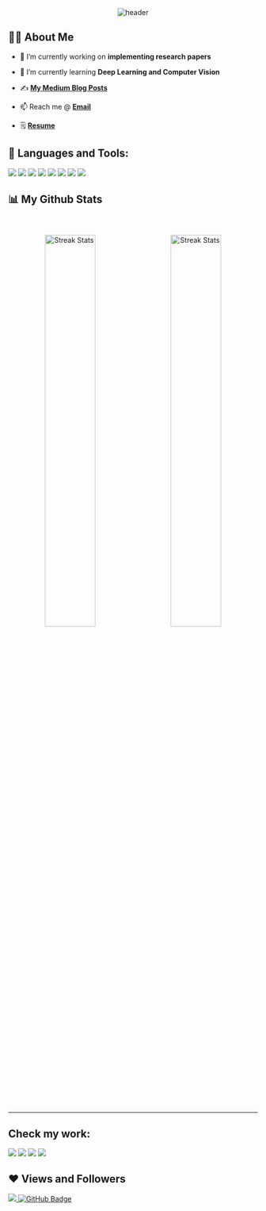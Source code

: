 <!--  <a href="#"><img width="100%" height="auto" src="https://media.giphy.com/media/i4NjAwytgIRDW/giphy.gif" height="100px"/></a> -->

<div align="center">
  <img src="https://github.com/Mohit-robo/Mohit-robo/blob/main/Computer%20Vision%20Engineer%20Student.mp4" alt="header"/>
</div>

## 🙋‍♂️ About Me

- 🔭 I’m currently working on **implementing research papers**

- 🌱 I’m currently learning **Deep Learning and Computer Vision**

<!-- - 👯 I’m looking for a  **Data Science Internship**  with **Computer Vision** and **Deep Learning** my intrests.  -->
<!-- 
- 👨‍💻 All of my projects are available at **[My Portfolio](https://www.youtube.com/channel/UCOvwzcPbVfh_UrUUgd7odww)** -->
 
- ✍️ **[My Medium Blog Posts](https://medium.com/@mohitgaikwad2804)**

- 📫 Reach me @ **[Email](mohitgaikwa2804d@gmail.com)**

- 🗒 **[Resume]([https://docs.google.com/document/d/1bdU8zYsOVENKjYkDsk578Ji6MfQskwf2mpc1uiWxszQ/edit?usp=sharing](https://drive.google.com/file/d/1EyvbRnW_g8FTTCSVUwB8APhttoo-EisI/view?usp=drive_link))**

## 🚀 Languages and Tools:

![](https://img.shields.io/badge/-Python-333?style=flat-square&logo=Python&logoColor=fff)
![](https://img.shields.io/badge/-OpenCV-000000?style=flat-square&logo=OpenCV&logoColor=0000FF)
![](https://img.shields.io/badge/-PyTorch-e34f26?style=flat-square&logo=PyTorch&logoColor=fff)
![](https://img.shields.io/badge/-TensorFlow-FFFFFF?style=flat-square&logo=TensorFlow&logoColor=FFA500)
![](https://img.shields.io/badge/-Jupyter-000000?style=flat-square&logo=Jupyter&logoColor=FF8C00)
![](https://img.shields.io/badge/-GitHub-000000?style=flat-square&logo=GitHub&logoColor=FFFFFF)
![](https://img.shields.io/badge/-Keras-000000?style=flat-square&logo=Keras&logoColor=FF0000)
![](https://img.shields.io/badge/-Linux-FFFFFF?style=flat-square&logo=Linux&logoColor=D2691E)

## 📊 My Github Stats

<p align="center">
<!-- <img src="https://github-readme-stats.vercel.app/api/top-langs/?username=Mohit-robo&hide_border=true&theme=vue-dark" alt="Top Languages" width="24%"/>&nbsp;&nbsp;&nbsp;&nbsp;&nbsp;&nbsp;&nbsp; -->
<!-- <img src="https://activity-graph.herokuapp.com/graph?username=Mohit-robo&hide_border=true&theme=vue-dark" width="66%"> -->
<br><br>
<img src="https://github-readme-streak-stats.herokuapp.com/?user=Mohit-robo&hide_border=true&theme=vue-dark" alt="Streak Stats" width="45%"/>&nbsp;&nbsp;&nbsp;&nbsp;&nbsp;&nbsp;&nbsp;<img src="https://github-readme-stats.vercel.app/api?username=Mohit-robo&hide_border=true&theme=vue-dark" alt="Streak Stats" width="45%"/>
</p>

---
## Check my work:
![](https://img.shields.io/badge/-YouTube-FF0000?style=flat-square&logo=YouTube&logoColor=#FF0000)
![](https://img.shields.io/badge/-Linkedin-000000?style=flat-square&logo=Linkedin&logoColor=FFD700)
![](https://img.shields.io/badge/-Medium-FFFFFF?style=flat-square&logo=Medium&logoColor=000000) 
![](https://img.shields.io/badge/-StackOverflow-000000?style=flat-square&logo=Stackoverflow&logoColor=FF5733 )
## ❤ Views and Followers
<a href="https://github.com/Mohit-robo/github-profile-views-counter">
    <img src="https://komarev.com/ghpvc/?username=Mohit-robo">
</a>
<a href="https://github.com/Mohit-robo?tab=followers"><img src="https://img.shields.io/github/followers/Mohit-robo?label=Followers&style=social" alt="GitHub Badge"></a>
